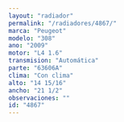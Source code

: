 ```yaml
---
layout: "radiador"
permalink: "/radiadores/4867/"
marca: "Peugeot"
modelo: "308"
ano: "2009"
motor: "L4 1.6"
transmision: "Automática"
parte: "63606A"
clima: "Con clima"
alto: "14 15/16"
ancho: "21 1/2"
observaciones: ""
id: "4867"
---
```


